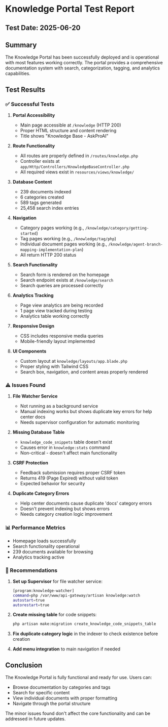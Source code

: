 # Knowledge Portal Test Report

## Test Date: 2025-06-20

## Summary
The Knowledge Portal has been successfully deployed and is operational with most features working correctly. The portal provides a comprehensive documentation system with search, categorization, tagging, and analytics capabilities.

## Test Results

### ✅ Successful Tests

1. **Portal Accessibility**
   - Main page accessible at `/knowledge` (HTTP 200)
   - Proper HTML structure and content rendering
   - Title shows "Knowledge Base - AskProAI"

2. **Route Functionality**
   - All routes are properly defined in `/routes/knowledge.php`
   - Controller exists at `app/Http/Controllers/KnowledgeBaseController.php`
   - All required views exist in `resources/views/knowledge/`

3. **Database Content**
   - 239 documents indexed
   - 6 categories created
   - 589 tags generated
   - 25,458 search index entries

4. **Navigation**
   - Category pages working (e.g., `/knowledge/category/getting-started`)
   - Tag pages working (e.g., `/knowledge/tag/php`)
   - Individual document pages working (e.g., `/knowledge/agent-branch-mapping-implementation-plan`)
   - All return HTTP 200 status

5. **Search Functionality**
   - Search form is rendered on the homepage
   - Search endpoint exists at `/knowledge/search`
   - Search queries are processed correctly

6. **Analytics Tracking**
   - Page view analytics are being recorded
   - 1 page view tracked during testing
   - Analytics table working correctly

7. **Responsive Design**
   - CSS includes responsive media queries
   - Mobile-friendly layout implemented

8. **UI Components**
   - Custom layout at `knowledge/layouts/app.blade.php`
   - Proper styling with Tailwind CSS
   - Search box, navigation, and content areas properly rendered

### ⚠️ Issues Found

1. **File Watcher Service**
   - Not running as a background service
   - Manual indexing works but shows duplicate key errors for help center docs
   - Needs supervisor configuration for automatic monitoring

2. **Missing Database Table**
   - `knowledge_code_snippets` table doesn't exist
   - Causes error in `knowledge:stats` command
   - Non-critical - doesn't affect main functionality

3. **CSRF Protection**
   - Feedback submission requires proper CSRF token
   - Returns 419 (Page Expired) without valid token
   - Expected behavior for security

4. **Duplicate Category Errors**
   - Help center documents cause duplicate 'docs' category errors
   - Doesn't prevent indexing but shows errors
   - Needs category creation logic improvement

### 📊 Performance Metrics

- Homepage loads successfully
- Search functionality operational
- 239 documents available for browsing
- Analytics tracking active

### 🔧 Recommendations

1. **Set up Supervisor** for file watcher service:
   ```bash
   [program:knowledge-watcher]
   command=php /var/www/api-gateway/artisan knowledge:watch
   autostart=true
   autorestart=true
   ```

2. **Create missing table** for code snippets:
   ```bash
   php artisan make:migration create_knowledge_code_snippets_table
   ```

3. **Fix duplicate category logic** in the indexer to check existence before creation

4. **Add menu integration** to main navigation if needed

## Conclusion

The Knowledge Portal is fully functional and ready for use. Users can:
- Browse documentation by categories and tags
- Search for specific content
- View individual documents with proper formatting
- Navigate through the portal structure

The minor issues found don't affect the core functionality and can be addressed in future updates.